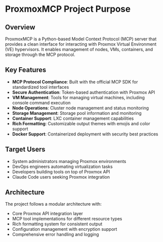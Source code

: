# ProxmoxMCP Project Purpose

## Overview

ProxmoxMCP is a Python-based Model Context Protocol (MCP) server that provides a clean interface for interacting with Proxmox Virtual Environment (VE) hypervisors. It enables management of nodes, VMs, containers, and storage through the MCP protocol.

## Key Features

- **MCP Protocol Compliance**: Built with the official MCP SDK for standardized tool interfaces
- **Secure Authentication**: Token-based authentication with Proxmox API
- **VM Management**: Tools for managing virtual machines, including console command execution
- **Node Operations**: Cluster node management and status monitoring  
- **Storage Management**: Storage pool information and monitoring
- **Container Support**: LXC container management capabilities
- **Rich Formatting**: Customizable output themes with emojis and color support
- **Docker Support**: Containerized deployment with security best practices

## Target Users

- System administrators managing Proxmox environments
- DevOps engineers automating virtualization tasks
- Developers building tools on top of Proxmox API
- Claude Code users seeking Proxmox integration

## Architecture

The project follows a modular architecture with:

- Core Proxmox API integration layer
- MCP tool implementations for different resource types
- Rich formatting system for consistent output
- Configuration management with encryption support
- Comprehensive error handling and logging
